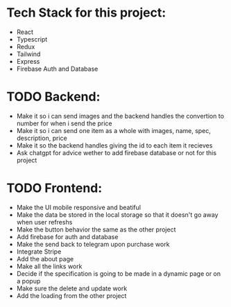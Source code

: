 # Tech Stack for this project:
- React
- Typescript
- Redux
- Tailwind
- Express
- Firebase Auth and Database
# TODO Backend:
- Make it so i can send images and the backend handles the convertion to number for when i send the price
- Make it so i can send one item as a whole with images, name, spec, description, price
- Make it so the backend handles giving the id to each item it recieves
- Ask chatgpt for advice wether to add firebase database or not for this project
# TODO Frontend:
- Make the UI mobile responsive and beatiful
- Make the data be stored in the local storage so that it doesn't go away when user refreshs
- Make the button behavior the same as the other project
- Add firebase for auth and database
- Make the send back to telegram upon purchase work
- Integrate Stripe
- Add the about page
- Make all the links work
- Decide if the specification is going to be made in a dynamic page or on a popup 
- Make sure the delete and update work 
- Add the loading from the other project



